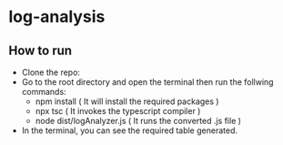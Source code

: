 # log-analysis

## How to run
* Clone the repo: <Link>
* Go to the root directory and open the terminal then run the follwing commands:
    - npm install               ( It will install the required packages )
    - npx tsc                   ( It invokes the typescript compiler )
    - node dist/logAnalyzer.js  ( It runs the converted .js file )
* In the terminal, you can see the required table generated.
